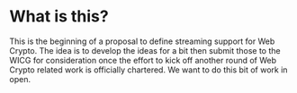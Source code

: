 # What is this?

This is the beginning of a proposal to define streaming support for Web Crypto.
The idea is to develop the ideas for a bit then submit those to the WICG for
consideration once the effort to kick off another round of Web Crypto related
work is officially chartered. We want to do this bit of work in open.
